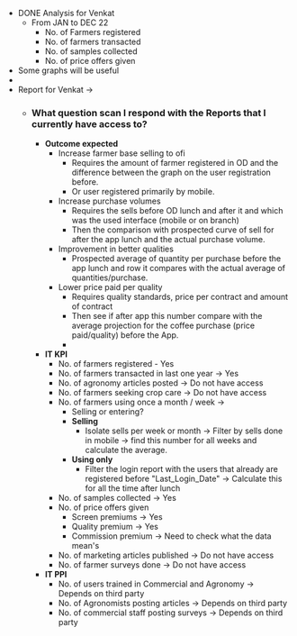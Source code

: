 - DONE Analysis for Venkat
	- From JAN to DEC 22
		- No. of Farmers registered
		- No. of farmers transacted
		- No. of samples collected
		- No. of price offers given
- Some graphs will be useful
-
- Report for Venkat ->
	- ### What question scan I respond with the Reports that I currently have access to?
		- **Outcome expected**
			- Increase farmer base selling to ofi
				- Requires the amount of farmer registered in OD and the difference between the graph on the user registration before.
				- Or user registered primarily by mobile.
			- Increase purchase volumes
				- Requires the sells before OD lunch and after it and which was the used interface (mobile or on branch)
				- Then the comparison with prospected curve of sell for after the app lunch and the actual purchase volume.
			- Improvement in better qualities
				- Prospected average of quantity per purchase before the app lunch and row it compares with the actual average of quantities/purchase.
			- Lower price paid per quality
				- Requires quality standards, price per contract and amount of contract
				- Then see if after app this number compare with the average projection for the coffee purchase (price paid/quality) before the App.
				-
		- **IT KPI**
			- No. of farmers registered - Yes
			- No. of farmers transacted in last one year -> Yes
			- No. of agronomy articles posted -> Do not have access
			- No. of farmers seeking crop care -> Do not have access
			- No. of farmers using once a month / week ->
				- Selling or entering?
				- **Selling**
					- Isolate sells per week or month -> Filter by sells done in mobile -> find this number for all weeks and calculate the average.
				- **Using only**
					- Filter the login report with the users that already are registered before "Last_Login_Date" -> Calculate this for all the time after lunch
			- No. of samples collected -> Yes
			- No. of price offers given
				- Screen premiums -> Yes
				- Quality premium -> Yes
				- Commission premium -> Need to check what the data mean's
			- No. of marketing articles published -> Do not have access
			- No. of farmer surveys done -> Do not have access
		- **IT PPI**
			- No. of users trained in Commercial and Agronomy -> Depends on third party
			- No. of Agronomists posting articles  -> Depends on third party
			- No. of commercial staff posting surveys  -> Depends on third party